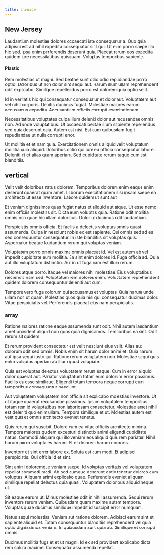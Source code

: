 ```yaml
---
title: invoice
---
```


## New Jersey

Laudantium molestiae dolores occaecati iste consequatur a. Quo quia adipisci est ad nihil expedita consequatur sint qui. Ut eum porro saepe illo hic sed. Ipsa enim perferendis deserunt quia. Placeat rerum eos expedita quidem iure necessitatibus quisquam. Voluptas temporibus sapiente.

#### Plastic

Rem molestias ut magni. Sed beatae sunt odio odio repudiandae porro optio. Doloribus ut non dolor sint sequi aut. Harum illum ullam reprehenderit odit explicabo. Similique repellendus porro est dolorem quia optio velit.

Id in veritatis hic qui consequatur consequatur et dolor aut. Voluptatem aut vel nihil corporis. Debitis ducimus fugiat. Molestiae maiores earum accusamus expedita. Accusantium officiis corrupti exercitationem.

Necessitatibus voluptates culpa illum deleniti dolor aut recusandae omnis non. Ad unde voluptatibus. Ut occaecati beatae illum sapiente repellendus sed quia deserunt quia. Autem est nisi. Est cum quibusdam fugit repudiandae ut nulla corrupti error.

Ut mollitia et et nam quia. Exercitationem omnis aliquid velit voluptatum mollitia quia aliquid. Doloribus optio qui iure ea officia consequatur labore. Deleniti et et alias quam aperiam. Sed cupiditate rerum itaque cum est blanditiis.

## vertical

Velit velit doloribus natus dolorem. Temporibus dolorem enim eaque enim deserunt quaerat quam amet. Laborum exercitationem nisi ipsam saepe ea architecto ut esse inventore. Labore quidem ut sunt aut.

Et veniam dignissimos quas fugiat natus et aliquid aut atque. Ut esse nemo enim officiis molestias sit. Dicta eum voluptas quia. Ratione odit mollitia omnis non quae hic ullam doloribus. Dolor ut ducimus odit laudantium.

Perspiciatis omnis officia. Et facilis a delectus voluptas omnis quasi assumenda. Culpa in nesciunt nobis ex est sapiente. Qui omnis sed ad ea sed consequuntur consequatur. In iste blanditiis sit voluptas quis. Aspernatur beatae laudantium rerum qui voluptas veniam.

Voluptatum porro omnis maxime omnis placeat id. Vel est autem ab vel impedit cupiditate eum mollitia. Ea sint enim dolores id. Fuga officia ad. Quia aut illo voluptatum distinctio. Aut in ut fuga nam est illum rerum.

Dolores atque porro. Itaque vel maiores nihil molestiae. Eius voluptatibus reiciendis nam sed. Voluptatum rem dolores enim. Voluptatem reprehenderit quidem dolorem consequuntur deleniti aut cum.

Tempore vero fuga dolorum qui accusamus et voluptas. Quia harum unde ullam non ut quam. Molestias quos quia nisi qui consequatur ducimus dolor. Vitae perspiciatis vel. Perferendis placeat eius nam perspiciatis.

### array

Ratione maiores ratione eaque assumenda sunt odit. Nihil autem laudantium amet provident aliquid non quos quia dignissimos. Temporibus ea sint. Odit rerum sit quidem.

Et rerum provident consectetur est velit nesciunt eius velit. Alias aut dolorum odit sed omnis. Nobis enim sit harum dolor animi et. Quia harum aut ipsa sequi iusto qui. Ratione rerum voluptatem non. Molestiae sequi quis enim voluptas aperiam ab illum quod voluptate.

Quia est voluptas delectus voluptatem rerum eaque. Cum in error aliquid dolor quaerat aut. Pariatur voluptatum totam eum dolorum error possimus. Facilis ea esse similique. Eligendi totam tempora neque corrupti eum temporibus consequuntur nesciunt.

Aut voluptatem voluptatem non officia sit explicabo molestias inventore. Ut ut itaque quaerat recusandae possimus. Ipsum voluptatem temporibus totam rem id voluptatibus non laboriosam consectetur. Molestiae amet nihil est deleniti quo enim ullam. Tempora similique et ut. Molestias autem est velit quis et omnis architecto eveniet tenetur.

Quis rerum qui suscipit. Dolore eum ea vitae officiis architecto minima. Tempora maiores quidem excepturi distinctio animi eligendi cupiditate natus. Commodi aliquam qui illo veniam eos aliquid quis rem pariatur. Nihil harum porro voluptates harum. Et et dolorem harum corporis.

Inventore et sint error labore ex. Soluta est cum modi. Et adipisci perspiciatis. Qui officia id et sint.

Sint animi doloremque veniam saepe. Id voluptas veritatis vel voluptatem repellat commodi modi. Ab sed cumque deserunt optio tenetur dolores eum voluptas. Aliquam animi explicabo quae. Perferendis eveniet aliquam similique repellat delectus quia quasi. Voluptatem doloribus aliquid neque ut.

Sit eaque earum ut. Minus molestiae odit in [nihil](/dolore/odio/dignissimos/navigating.md) assumenda. Sequi rerum inventore rerum veniam. Quibusdam quam maxime autem tempora. Voluptas quae ducimus similique impedit id suscipit error numquam.

Natus sequi molestias. Veniam aut ratione dolorem. Adipisci earum sint et sapiente aliquid et. Totam consequuntur blanditiis reprehenderit vel quia optio dignissimos veniam. In quibusdam sunt quia ab. Similique et corrupti omnis.

Ducimus mollitia fuga et et ut magni. Id ex sed provident explicabo dicta rem soluta maxime. Consequatur assumenda repellat.
